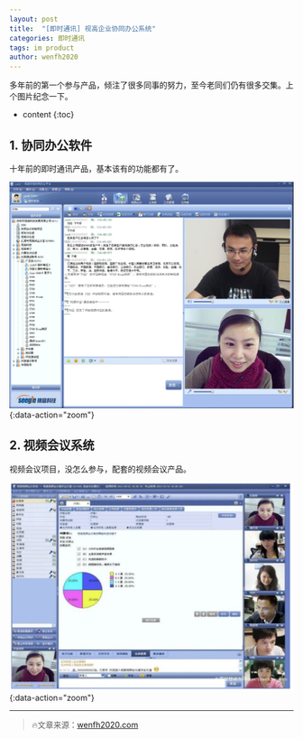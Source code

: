 ```yaml
---
layout: post
title:  "[即时通讯] 视高企业协同办公系统"
categories: 即时通讯
tags: im product
author: wenfh2020
--- 
```


多年前的第一个参与产品，倾注了很多同事的努力，至今老同们仍有很多交集。上个图片纪念一下。



* content
{:toc}

## 1. 协同办公软件

十年前的即时通讯产品，基本该有的功能都有了。

![协同办公软件](/images/2020-06-03-11-26-10.png){:data-action="zoom"}

## 2. 视频会议系统

视频会议项目，没怎么参与，配套的视频会议产品。

![视频会议](/images/2020-06-03-11-28-13.png){:data-action="zoom"}

---

> 🔥文章来源：[wenfh2020.com](https://wenfh2020.com/2020/06/03/im-product/)
